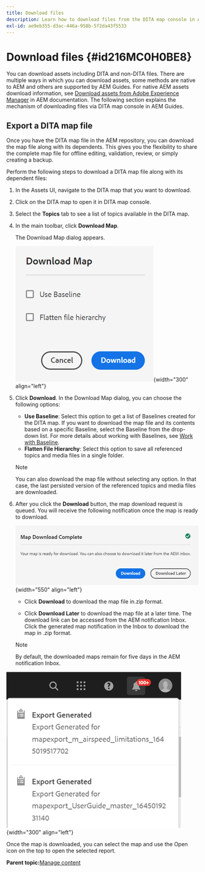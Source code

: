 ```yaml
---
title: Download files
description: Learn how to download files from the DITA map console in AEM Guides and export a DITA map file in AEM repository.
exl-id: ae9eb355-d3ac-446a-958b-5f2da43f5533
---
```

# Download files {#id216MC0H0BE8}

You can download assets including DITA and non-DITA files. There are multiple ways in which you can download assets, some methods are native to AEM and others are supported by AEM Guides. For native AEM assets download information, see [Download assets from Adobe Experience Manager](https://experienceleague.adobe.com/docs/experience-manager-cloud-service/assets/manage/download-assets-from-aem.html) in AEM documentation. The following section explains the mechanism of downloading files via DITA map console in AEM Guides.

## Export a DITA map file 

Once you have the DITA map file in the AEM repository, you can download the map file along with its dependents. This gives you the flexibility to share the complete map file for offline editing, validation, review, or simply creating a backup.

Perform the following steps to download a DITA map file along with its dependent files:

1.  In the Assets UI, navigate to the DITA map that you want to download.

1.  Click on the DITA map to open it in DITA map console.

1.  Select the **Topics** tab to see a list of topics available in the DITA map.

1.  In the main toolbar, click **Download Map**.

    The Download Map dialog appears.

    ![](images/download-map.png){width="300" align="left"}

1.  Click **Download**. In the Download Map dialog, you can choose the following options:

    -   **Use Baseline**: Select this option to get a list of Baselines created for the DITA map. If you want to download the map file and its contents based on a specific Baseline, select the Baseline from the drop-down list. For more details about working with Baselines, see [Work with Baseline](generate-output-use-baseline-for-publishing.md#).
    -   **Flatten File Hierarchy**: Select this option to save all referenced topics and media files in a single folder.
    >[!NOTE]
    >
    > You can also download the map file without selecting any option. In that case, the last persisted version of the referenced topics and media files are downloaded.

1.  After you click the **Download** button, the map download request is queued. You will receive the following notification once the map is ready to download.

    ![](images/download-map-prompt.png){width="550" align="left"}

    -   Click **Download** to download the map file in.zip format.

    -   Click **Download Later** to download the map file at a later time. The download link can be accessed from the AEM notification Inbox. Click the generated map notification in the Inbox to download the map in .zip format.

    >[!NOTE]
    >
    > By default, the downloaded maps remain for five days in the AEM notification Inbox.

![](images/download-map-inbox.png){width="300" align="left"}

Once the map is downloaded, you can select the map and use the Open icon on the top to open the selected report.

**Parent topic:**[Manage content](authoring.md)

